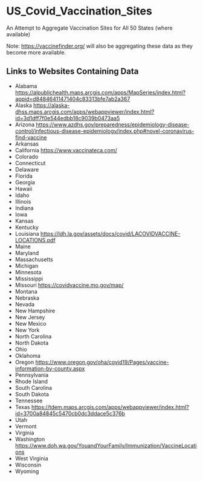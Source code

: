 # US_Covid_Vaccination_Sites
An Attempt to Aggregate Vaccination Sites for All 50 States (where available)

Note: https://vaccinefinder.org/ will also be aggregating these data as they become more available.

## Links to Websites Containing Data

- Alabama
https://alpublichealth.maps.arcgis.com/apps/MapSeries/index.html?appid=d84846411471404c83313bfe7ab2a367
- Alaska
https://alaska-dhss.maps.arcgis.com/apps/webappviewer/index.html?id=3d1dff7f0e544edbb18c9039b0473aa5
- Arizona
https://www.azdhs.gov/preparedness/epidemiology-disease-control/infectious-disease-epidemiology/index.php#novel-coronavirus-find-vaccine
- Arkansas
- California
https://www.vaccinateca.com/
- Colorado
- Connecticut
- Delaware
- Florida
- Georgia
- Hawaii
- Idaho
- Illinois
- Indiana
- Iowa       
- Kansas
- Kentucky
- Louisiana
https://ldh.la.gov/assets/docs/covid/LACOVIDVACCINE-LOCATIONS.pdf
- Maine
- Maryland      
- Massachusetts
- Michigan
- Minnesota
- Mississippi
- Missouri
https://covidvaccine.mo.gov/map/
- Montana
- Nebraska
- Nevada
- New Hampshire
- New Jersey
- New Mexico
- New York
- North Carolina
- North Dakota
- Ohio
- Oklahoma
- Oregon
https://www.oregon.gov/oha/covid19/Pages/vaccine-information-by-county.aspx
- Pennsylvania
- Rhode Island
- South Carolina
- South Dakota
- Tennessee
- Texas
https://tdem.maps.arcgis.com/apps/webappviewer/index.html?id=3700a84845c5470cb0dc3ddace5c376b
- Utah
- Vermont
- Virginia
- Washington
https://www.doh.wa.gov/YouandYourFamily/Immunization/VaccineLocations
- West Virginia
- Wisconsin
- Wyoming

